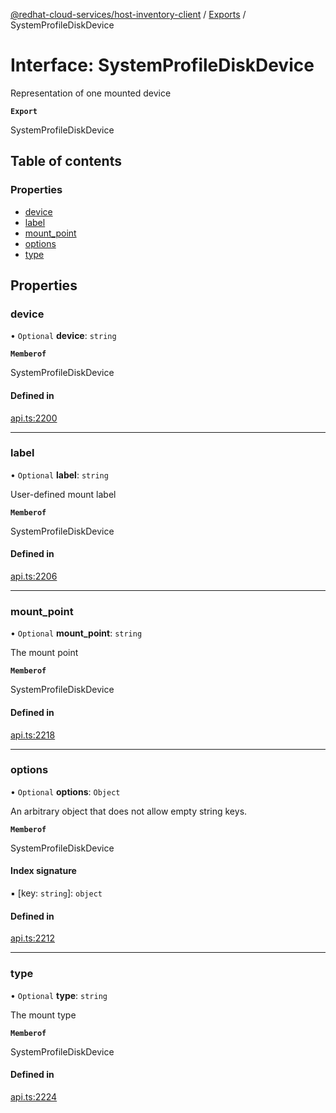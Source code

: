 [@redhat-cloud-services/host-inventory-client](../README.md) / [Exports](../modules.md) / SystemProfileDiskDevice

# Interface: SystemProfileDiskDevice

Representation of one mounted device

**`Export`**

SystemProfileDiskDevice

## Table of contents

### Properties

- [device](SystemProfileDiskDevice.md#device)
- [label](SystemProfileDiskDevice.md#label)
- [mount\_point](SystemProfileDiskDevice.md#mount_point)
- [options](SystemProfileDiskDevice.md#options)
- [type](SystemProfileDiskDevice.md#type)

## Properties

### device

• `Optional` **device**: `string`

**`Memberof`**

SystemProfileDiskDevice

#### Defined in

[api.ts:2200](https://github.com/RedHatInsights/javascript-clients/blob/main/packages/host-inventory/api.ts#L2200)

___

### label

• `Optional` **label**: `string`

User-defined mount label

**`Memberof`**

SystemProfileDiskDevice

#### Defined in

[api.ts:2206](https://github.com/RedHatInsights/javascript-clients/blob/main/packages/host-inventory/api.ts#L2206)

___

### mount\_point

• `Optional` **mount\_point**: `string`

The mount point

**`Memberof`**

SystemProfileDiskDevice

#### Defined in

[api.ts:2218](https://github.com/RedHatInsights/javascript-clients/blob/main/packages/host-inventory/api.ts#L2218)

___

### options

• `Optional` **options**: `Object`

An arbitrary object that does not allow empty string keys.

**`Memberof`**

SystemProfileDiskDevice

#### Index signature

▪ [key: `string`]: `object`

#### Defined in

[api.ts:2212](https://github.com/RedHatInsights/javascript-clients/blob/main/packages/host-inventory/api.ts#L2212)

___

### type

• `Optional` **type**: `string`

The mount type

**`Memberof`**

SystemProfileDiskDevice

#### Defined in

[api.ts:2224](https://github.com/RedHatInsights/javascript-clients/blob/main/packages/host-inventory/api.ts#L2224)
